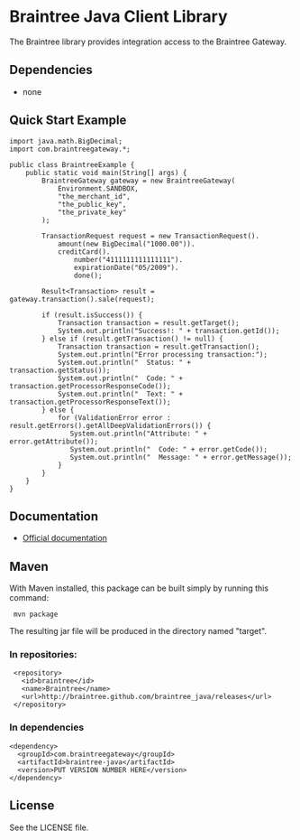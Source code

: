 # Braintree Java Client Library

The Braintree library provides integration access to the Braintree Gateway.

## Dependencies

* none

## Quick Start Example

    import java.math.BigDecimal;
    import com.braintreegateway.*;

    public class BraintreeExample {
        public static void main(String[] args) {
            BraintreeGateway gateway = new BraintreeGateway(
                Environment.SANDBOX,
                "the_merchant_id",
                "the_public_key",
                "the_private_key"
            );

            TransactionRequest request = new TransactionRequest().
                amount(new BigDecimal("1000.00")).
                creditCard().
                    number("4111111111111111").
                    expirationDate("05/2009").
                    done();

            Result<Transaction> result = gateway.transaction().sale(request);

            if (result.isSuccess()) {
                Transaction transaction = result.getTarget();
                System.out.println("Success!: " + transaction.getId());
            } else if (result.getTransaction() != null) {
                Transaction transaction = result.getTransaction();
                System.out.println("Error processing transaction:");
                System.out.println("  Status: " + transaction.getStatus());
                System.out.println("  Code: " + transaction.getProcessorResponseCode());
                System.out.println("  Text: " + transaction.getProcessorResponseText());
            } else {
                for (ValidationError error : result.getErrors().getAllDeepValidationErrors()) {
                   System.out.println("Attribute: " + error.getAttribute());
                   System.out.println("  Code: " + error.getCode());
                   System.out.println("  Message: " + error.getMessage());
                }
            }
        }
    }


## Documentation

 * [Official documentation](http://www.braintreepayments.com/docs/java)

## Maven

  With Maven installed, this package can be built simply by running this command:

     mvn package

  The resulting jar file will be produced in the directory named "target".

### In repositories:

     <repository>
       <id>braintree</id>
       <name>Braintree</name>
       <url>http://braintree.github.com/braintree_java/releases</url>
     </repository>

### In dependencies

    <dependency>
      <groupId>com.braintreegateway</groupId>
      <artifactId>braintree-java</artifactId>
      <version>PUT VERSION NUMBER HERE</version>
    </dependency>

## License

See the LICENSE file.
